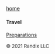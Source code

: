 [home](https://randix.github.io)

#### Travel

[Preparations](https://randix.github.io/travel/preparations)

<font size=2>© 2021 Randix LLC</font>
